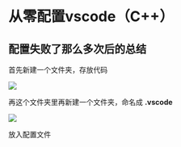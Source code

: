 # 从零配置vscode（C++）
## 配置失败了那么多次后的总结

首先新建一个文件夹，存放代码

![](set1.jpg)

再这个文件夹里再新建一个文件夹，命名成 **.vscode**

![](set2.jpg)

放入配置文件
